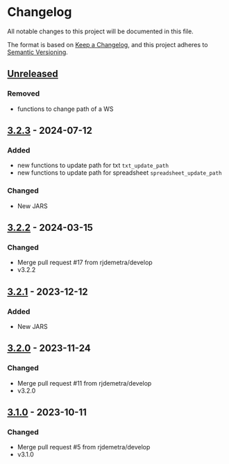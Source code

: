 # Changelog

All notable changes to this project will be documented in this file.

The format is based on [Keep a Changelog](https://keepachangelog.com/en/1.1.0/), and this project adheres
to [Semantic Versioning](https://semver.org/spec/v2.0.0.html).


## [Unreleased]

### Removed

* functions to change path of a WS


## [3.2.3] - 2024-07-12

### Added

- new functions to update path for txt `txt_update_path`
- new functions to update path for spreadsheet `spreadsheet_update_path`

### Changed

* New JARS


## [3.2.2] - 2024-03-15

### Changed

* Merge pull request #17 from rjdemetra/develop
* v3.2.2


## [3.2.1] - 2023-12-12

### Added

* New JARS


## [3.2.0] - 2023-11-24

### Changed

* Merge pull request #11 from rjdemetra/develop
* v3.2.0


## [3.1.0] - 2023-10-11

### Changed

* Merge pull request #5 from rjdemetra/develop
* v3.1.0


[Unreleased]: https://github.com/rjdverse/rjd3providers/compare/v3.2.3...HEAD
[3.2.3]: https://github.com/rjdverse/rjd3providers/compare/v3.2.2...v3.2.3
[3.2.2]: https://github.com/rjdverse/rjd3providers/releases/tag/v3.2.1...v3.2.2
[3.2.1]: https://github.com/rjdverse/rjd3providers/releases/tag/v3.2.0...v3.2.1
[3.2.0]: https://github.com/rjdverse/rjd3providers/releases/tag/v3.1.0...v3.2.0
[3.1.0]: https://github.com/rjdverse/rjd3providers/releases/tag/v3.1.0
